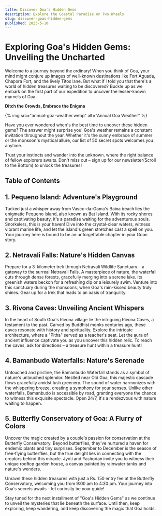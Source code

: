 ```yaml
---
title: Discover Goa's Hidden Gems
description: Explore the Coastal Paradise on Two Wheels
slug: discover-goas-hidden-gems
published: 2023-5-10
---
```


# **Exploring Goa's Hidden Gems: Unveiling the Uncharted**

Welcome to a journey beyond the ordinary! When you think of Goa, your mind might conjure up images of well-known destinations like Fort Aguada, Chapora Fort, and the lively Titos lane. But what if I told you that there's a world of hidden treasures waiting to be discovered? Buckle up as we embark on the first part of our expedition to uncover the lesser-known marvels of Goa.

**Ditch the Crowds, Embrace the Enigma**

{% img src="annual-goa-weather.webp" alt="Annual Goa Weather" %}

Have you ever wondered when's the best time to uncover these hidden gems? The answer might surprise you! Goa's weather remains a constant invitation throughout the year. Whether it's the sunny embrace of summer or the monsoon's mystical allure, our list of 50 secret spots welcomes you anytime.

Trust your instincts and wander into the unknown, where the right balance of fellow explorers awaits. Don't miss out – sign up for our newsletter(Scroll to the Bottom) to unlock the treasures!

## Table of Contents

## 1. Pequeno Island: Adventure's Playground

Tucked just a whisper away from Vasco-da-Gama's Baina beach lies the enigmatic Pequeno Island, also known as Bat Island. With its rocky shores and captivating beauty, it's a paradise waiting for the adventurous souls. Snorkelers, this is your haven! Dive into the crystal-clear waters, witness vibrant marine life, and let the island's green stretches cast a spell on you. Your journey here is bound to be an unforgettable chapter in your Goan story.

## 2. Netravali Falls: Nature's Hidden Canvas

Prepare for a 3-kilometer trek through Netravali Wildlife Sanctuary – a gateway to the surreal Netravali Falls. A masterpiece of nature, the waterfall cuts through dense forests, gracefully merging into a serene lake. Its greenish waters beckon for a refreshing dip or a leisurely swim. Venture into this sanctuary during the monsoons, when Goa's rain-kissed beauty truly shines. Gear up for a trek that leads to an oasis of tranquility.

## 3. Rivona Caves: Unveiling Ancient Whispers

In the heart of South Goa's Rivona village lie the intriguing Rivona Caves, a testament to the past. Carved by Buddhist monks centuries ago, these caves resonate with history and spirituality. Explore the intricate architecture, where a "Pitha" served as a teacher's seat. Let the aura of ancient influence captivate you as you uncover this hidden relic. To reach the caves, ask for directions – a treasure hunt within a treasure hunt!

## 4. Bamanbudo Waterfalls: Nature's Serenade

Untouched and pristine, the Bamanbudo Waterfall stands as a symbol of nature's untouched splendor. Nestled near Old Goa, this majestic cascade flows gracefully amidst lush greenery. The sound of water harmonizes with the whispering breeze, creating a symphony for your senses. Unlike other waterfalls, Bamanbudo is accessible by road, granting everyone the chance to witness this exquisite spectacle. Open 24/7, it's a rendezvous with nature waiting to happen.

## 5. Butterfly Conservatory of Goa: A Flurry of Colors

Uncover the magic created by a couple's passion for conservation at the Butterfly Conservatory. Beyond butterflies, they've nurtured a haven for endemic plants and tiny surprises. September to December is the season of free-flying butterflies, but the true delight lies in connecting with the creators behind this miracle. Jyoti and Yashodan invite you to witness their unique rooftop garden house, a canvas painted by rainwater tanks and nature's wonders.

Unravel these hidden treasures with just a Rs. 150 entry fee at the Butterfly Conservatory, welcoming you from 9:00 am to 4:30 pm. Your journey into Goa's secrets awaits – let curiosity be your guide!

Stay tuned for the next installment of "Goa's Hidden Gems" as we continue to unveil the mysteries that lie beneath the surface. Until then, keep exploring, keep wandering, and keep discovering the magic that Goa holds.
